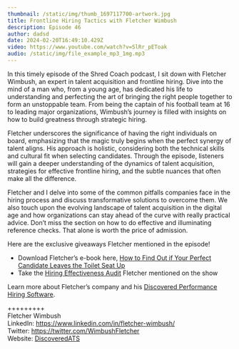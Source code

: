 ```yaml
---
thumbnail: /static/img/thumb_1697117700-artwork.jpg
title: Frontline Hiring Tactics with Fletcher Wimbush
description: Episode 46
author: dadsd
date: 2024-02-20T16:49:10.429Z
video: https://www.youtube.com/watch?v=SlRr_pEToak
audio: /static/img/file_example_mp3_1mg.mp3
---
```

In this timely episode of the Shred Coach podcast, I sit down with Fletcher Wimbush, an expert in talent acquisition and frontline hiring. Dive into the mind of a man who, from a young age, has dedicated his life to understanding and perfecting the art of bringing the right people together to form an unstoppable team. From being the captain of his football team at 16 to leading major organizations, Wimbush’s journey is filled with insights on how to build greatness through strategic hiring.

Fletcher underscores the significance of having the right individuals on board, emphasizing that the magic truly begins when the perfect synergy of talent aligns. His approach is holistic, considering both the technical skills and cultural fit when selecting candidates. Through the episode, listeners will gain a deeper understanding of the dynamics of talent acquisition, strategies for effective frontline hiring, and the subtle nuances that often make all the difference.

Fletcher and I delve into some of the common pitfalls companies face in the hiring process and discuss transformative solutions to overcome them. We also touch upon the evolving landscape of talent acquisition in the digital age and how organizations can stay ahead of the curve with really practical advice. Don’t miss the section on how to do effective and illuminating reference checks. That alone is worth the price of admission.

Here are the exclusive giveaways Fletcher mentioned in the episode!

* Download Fletcher’s e-book here, [How to Find Out if Your Perfect Candidate Leaves the Toilet Seat Up](https://tomadams.com/wp-content/uploads/2023/10/ReferencesEBook.pdf)
* Take the [Hiring Effectiveness Audit](https://forms.gle/LYxHDvMKUatawZYSA) Fletcher mentioned on the show

Learn more about Fletcher’s company and his [Discovered Performance Hiring Software](https://lddy.no/1i2po).

+++++++++\
Fletcher Wimbush\
LinkedIn: <https://www.linkedin.com/in/fletcher-wimbush/>\
Twitter: <https://twitter.com/WimbushFletcher>\
Website: [DiscoveredATS](https://lddy.no/1i2po)